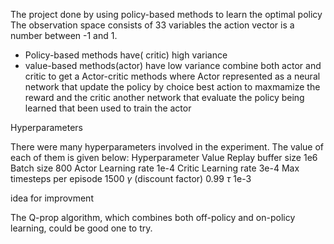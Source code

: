 

The project done by using policy-based methods to learn the optimal policy 
The observation space consists of 33 variables
the action vector is a number between -1 and 1.

-	Policy-based methods have( critic)  high variance
-	value-based methods(actor)  have  low variance
combine both actor and critic  to get a Actor-critic methods  where Actor represented as a neural network that update the policy by choice best action to maxmamize the reward  and the critic another network that evaluate the policy being learned  that been used to train the actor

Hyperparameters

There were many hyperparameters involved in the experiment. The value of each of them is given below:
Hyperparameter 	Value
Replay buffer size 	1e6
Batch size 	800
Actor Learning rate 	1e-4
Critic Learning rate 	3e-4
Max  timesteps per episode 	1500
$\gamma$ (discount factor) 	0.99
$\tau$ 	1e-3



idea for improvment



The Q-prop algorithm, which combines both off-policy and on-policy learning, could be good one to try.
